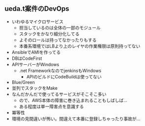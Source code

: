 
## ueda.t案件のDevOps
- いわゆるマイクロサービス
  - 担当しているのは全体の一部のモジュール
  - スタックをかなり細分化してる
  - よそのロールは持ってなかったりもする
  - 本番系環境ではLBより上のレイヤの作業権限は原則持ってない
- AnsibleでAMIを作ってる
- DBはCodeFirst
- APIサーバーがWindows
  - .net FrameworkなのでjenkinsもWindows
    - APIのビルドにCodeBuildは使ってない
- Blue/Green
- 並列でスタックをMake
- なんだかんだで使ってるサービスがそこそこ多い
  - ので、AWS本体の障害に巻き込まれることもしばしば...
  - ある程度は単一障害点を意識する
- 冪等性
- 環境の見間違いが怖い。間違えて本番に登録しちゃったり事故が...